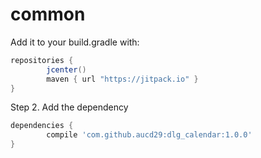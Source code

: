# common

Add it to your build.gradle with:
```gradle
repositories {
    	jcenter()
    	maven { url "https://jitpack.io" }
}
```

Step 2. Add the dependency

```gradle
dependencies {
	    compile 'com.github.aucd29:dlg_calendar:1.0.0'
}
```
